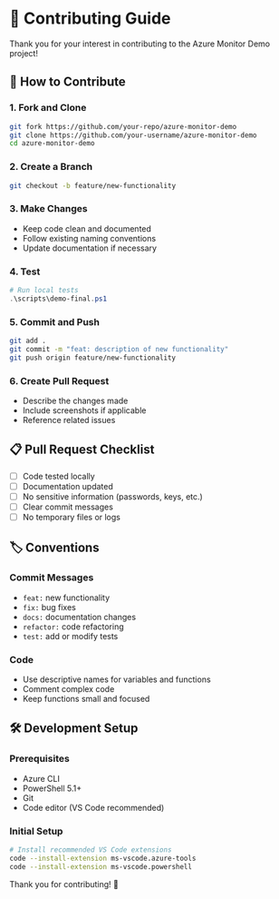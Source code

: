 # 🤝 Contributing Guide

Thank you for your interest in contributing to the Azure Monitor Demo project!

## 🚀 How to Contribute

### 1. Fork and Clone
```bash
git fork https://github.com/your-repo/azure-monitor-demo
git clone https://github.com/your-username/azure-monitor-demo
cd azure-monitor-demo
```

### 2. Create a Branch
```bash
git checkout -b feature/new-functionality
```

### 3. Make Changes
- Keep code clean and documented
- Follow existing naming conventions
- Update documentation if necessary

### 4. Test
```powershell
# Run local tests
.\scripts\demo-final.ps1
```

### 5. Commit and Push
```bash
git add .
git commit -m "feat: description of new functionality"
git push origin feature/new-functionality
```

### 6. Create Pull Request
- Describe the changes made
- Include screenshots if applicable
- Reference related issues

## 📋 Pull Request Checklist

- [ ] Code tested locally
- [ ] Documentation updated
- [ ] No sensitive information (passwords, keys, etc.)
- [ ] Clear commit messages
- [ ] No temporary files or logs

## 🏷️ Conventions

### Commit Messages
- `feat:` new functionality
- `fix:` bug fixes
- `docs:` documentation changes
- `refactor:` code refactoring
- `test:` add or modify tests

### Code
- Use descriptive names for variables and functions
- Comment complex code
- Keep functions small and focused

## 🛠️ Development Setup

### Prerequisites
- Azure CLI
- PowerShell 5.1+
- Git
- Code editor (VS Code recommended)

### Initial Setup
```bash
# Install recommended VS Code extensions
code --install-extension ms-vscode.azure-tools
code --install-extension ms-vscode.powershell
```

Thank you for contributing! 🎉
